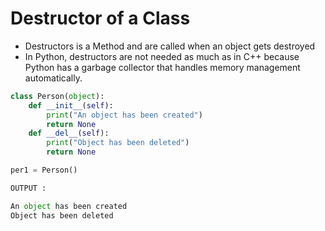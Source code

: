 # Destructor of a Class
* Destructors is a Method and are called when an object gets destroyed
* In Python, destructors are not needed as much as in C++ because Python has a garbage collector that handles memory management automatically.

```py
class Person(object):
    def __init__(self):
        print("An object has been created")
        return None
    def __del__(self):
        print("Object has been deleted")
        return None

per1 = Person()

OUTPUT :

An object has been created
Object has been deleted
```
